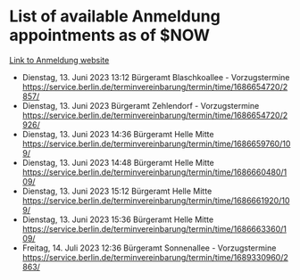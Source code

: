 # List of available Anmeldung appointments as of $NOW
[Link to Anmeldung website](https://service.berlin.de/terminvereinbarung/termin/tag.php?termin=1&anliegen[]=120686&dienstleisterlist=122210,122217,327316,122219,327312,122227,327314,122231,327346,122243,327348,122254,122252,329742,122260,329745,122262,329748,122271,327278,122273,327274,122277,327276,330436,122280,327294,122282,327290,122284,327292,122291,327270,122285,327266,122286,327264,122296,327268,150230,329760,122297,327286,122294,327284,122312,329763,122314,329775,122304,327330,122311,327334,122309,327332,317869,122281,327352,122279,329772,122283,122276,327324,122274,327326,122267,329766,122246,327318,122251,327320,122257,327322,122208,327298,122226,327300&herkunft=http%3A%2F%2Fservice.berlin.de%2Fdienstleistung%2F120686%2F)
- Dienstag, 13. Juni 2023 13:12 Bürgeramt Blaschkoallee - Vorzugstermine https://service.berlin.de/terminvereinbarung/termin/time/1686654720/2857/
- Dienstag, 13. Juni 2023  Bürgeramt Zehlendorf - Vorzugstermine https://service.berlin.de/terminvereinbarung/termin/time/1686654720/2926/
- Dienstag, 13. Juni 2023 14:36 Bürgeramt Helle Mitte https://service.berlin.de/terminvereinbarung/termin/time/1686659760/109/
- Dienstag, 13. Juni 2023 14:48 Bürgeramt Helle Mitte https://service.berlin.de/terminvereinbarung/termin/time/1686660480/109/
- Dienstag, 13. Juni 2023 15:12 Bürgeramt Helle Mitte https://service.berlin.de/terminvereinbarung/termin/time/1686661920/109/
- Dienstag, 13. Juni 2023 15:36 Bürgeramt Helle Mitte https://service.berlin.de/terminvereinbarung/termin/time/1686663360/109/
- Freitag, 14. Juli 2023 12:36 Bürgeramt Sonnenallee - Vorzugstermine https://service.berlin.de/terminvereinbarung/termin/time/1689330960/2863/
